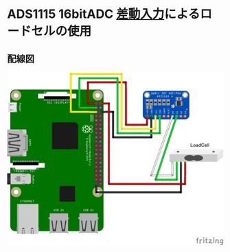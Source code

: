 # ADS1115 16bitADC <a href="https://www.analog.com/jp/education/education-library/faqs/faq_mm_163_differential_input.html" target="_blank">差動入力</a>による<a herf="https://www.aandd.co.jp/products/loadcell/faq/cell_faq_1.html" target="_blank">ロードセル</a>の使用

## 配線図

![配線図](./schematic.png "schematic")
